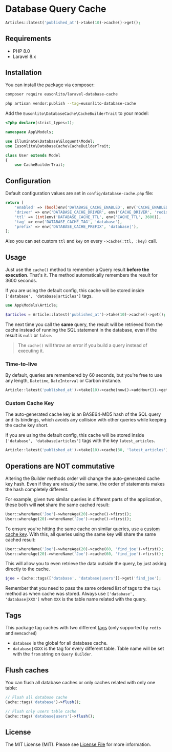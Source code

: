 # Database Query Cache

```php
Articles::latest('published_at')->take(10)->cache()->get();
```

## Requirements

* PHP 8.0
* Laravel 8.x

## Installation

You can install the package via composer:

```bash
composer require eusonlito/laravel-database-cache

php artisan vendor:publish --tag=eusonlito-database-cache
```

Add the `Eusonlito\DatabaseCache\CacheBuilderTrait` to your model:

```php
<?php declare(strict_types=1);

namespace App\Models;

use Illuminate\Database\Eloquent\Model;
use Eusonlito\DatabaseCache\CacheBuilderTrait;

class User extends Model
{
    use CacheBuilderTrait;
```

## Configuration

Default configuration values are set in `config/database-cache.php` file:

```php
return [
    'enabled' => (bool)env('DATABASE_CACHE_ENABLED', env('CACHE_ENABLED', true)),
    'driver' => env('DATABASE_CACHE_DRIVER', env('CACHE_DRIVER', 'redis')),
    'ttl' => (int)env('DATABASE_CACHE_TTL', env('CACHE_TTL', 3600)),
    'tag' => env('DATABASE_CACHE_TAG', 'database'),
    'prefix' => env('DATABASE_CACHE_PREFIX', 'database|'),
];
```

Also you can set custom `ttl` and `key` on every `->cache(:ttl, :key)` call.

## Usage

Just use the `cache()` method to remember a Query result **before the execution**. That's it. The method automatically remembers the result for 3600 seconds.

If you are using the default config, this cache will be stored inside `['database', 'database|articles']` tags.

```php
use App\Models\Article;

$articles = Article::latest('published_at')->take(10)->cache()->get();
```

The next time you call the **same** query, the result will be retrieved from the cache instead of running the SQL statement in the database, even if the result is `null` or `false`.

> The `cache()` will throw an error if you build a query instead of executing it.

### Time-to-live

By default, queries are remembered by 60 seconds, but you're free to use any length, `Datetime`, `DateInterval` or Carbon instance.

```php
Article::latest('published_at')->take(10)->cache(now()->addHour())->get();
```

### Custom Cache Key

The auto-generated cache key is an BASE64-MD5 hash of the SQL query and its bindings, which avoids any collision with other queries while keeping the cache key short. 

If you are using the default config, this cache will be stored inside `['database', 'database|articles']` tags with the key `latest_articles`.

```php
Article::latest('published_at')->take(10)->cache(30, 'latest_articles')->get();
```

## Operations are **NOT** commutative

Altering the Builder methods order will change the auto-generated cache key hash. Even if they are _visually_ the same, the order of statements makes the hash completely different.

For example, given two similar queries in different parts of the application, these both will **not** share the same cached result:

```php
User::whereName('Joe')->whereAge(20)->cache()->first();
User::whereAge(20)->whereName('Joe')->cache()->first();
```

To ensure you're hitting the same cache on similar queries, use a [custom cache key](#custom-cache-key). With this, all queries using the same key will share the same cached result:

```php
User::whereName('Joe')->whereAge(20)->cache(60, 'find_joe')->first();
User::whereAge(20)->whereName('Joe')->cache(60, 'find_joe')->first();
```

This will allow you to even retrieve the data outside the query, by just asking directly to the cache.

```php
$joe = Cache::tags(['database', 'database|users'])->get('find_joe');
```

Remember that you need to pass the same ordered list of tags to the `tags` method as when cache was stored. Always use `['database', 'database|XXX']` when `XXX` is the table name related with the query.

## Tags

This package tag caches with two different [tags](https://laravel.com/docs/8.x/cache#cache-tags) (only supported by `redis` and `memcached`)

* `database` is the global for all database cache.
* `database|XXXX` is the tag for every different table. Table name will be set with the `from` string on `Query Builder`.

## Flush caches

You can flush all database caches or only caches related with only one table:

```php
// Flush all database cache
Cache::tags('database')->flush();

// Flush only users table cache
Cache::tags('database|users')->flush();
```

## License

The MIT License (MIT). Please see [License File](LICENSE.md) for more information.
